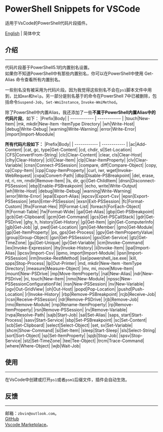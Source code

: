 # PowerShell Snippets for VSCode
适用于VsCode的PowerShell代码片段插件。 

[English](README.md) | 简体中文

## 介绍
---
代码片段基于PowerShell5.1的内置别名设置。  
如果你不知道PowerShell中有那些内置别名，你可以在PowerShell中使用 Get-Alias 命令查看所有内置别名。

一些别名没有被采用为代码片段。因为我觉得这些别名不会在`ps1`脚本文件中用到，比如`man`和`help`。另一部分是别名基于的命令在PowerShell 7中已被删除，包括命令`Suspend-Job`，`Set-WmiInstance`, `Invoke-WmiMethod`。

除了PowerShell中内置Alias，我还添加了一些**不属于PowerShell内置Alias中的代码片段**。如下：
|Prefix|Body|
| ------------ | ------------ |
|touch|New-Item|
|mk, mkdir|New-Item -ItemType Directory|
|wh|Write-Host|
|debug|Write-Debug|
|warning|Write-Warning|
|error|Write-Error|
|import|Import-Moodule|

**所有代码片段如下：**
|Prefix|Body|
| ------------ | ------------ |
|ac|Add-Content|
|cat, gc, type|Get-Content|
|cd, chdir, sl|Set-Location|
|CFS|ConvertFrom-String|
|clc|Clear-Content|
|clear, cls|Clear-Host|
|clhy|Clear-History|
|cli|Clear-Item|
|clp|Clear-ItemProperty|
|clv|Clear-Variable|
|cnsn|Connect-PSSession|
|compare, diff|Compare-Object|
|copy, cp|Copy-Item|
|cpp|Copy-ItemProperty|
|curl, iwr, wget|Invoke-WebRequest|
|cvpa|Convert-Path|
|dbp|Disable-PSBreakpoint|
|del, erase, rd, ri, rm, rmdir|Remove-Item|
|ls, dir, gci|Get-ChildItem|
|dnsn|Disconnect-PSSession|
|ebp|Enable-PSBreakpoint|
|echo, write|Write-Output|
|wh|Write-Host|
|debug|Write-Debug|
|warning|Write-Warning|
|error|Write-Error|
|epal|Export-Alias|
|epcsv|Export-Csv|
|epsn|Export-PSSession|
|etsn|Enter-PSSession|
|exsn|Exit-PSSession|
|fc|Format-Custom|
|fhx|Format-Hex|
|fl|Format-List|
|foreach|ForEach-Object|
|ft|Format-Table|
|fw|Format-Wide|
|gal|Get-Alias|
|gbp|Get-PSBreakpoint|
|gcb|Get-Clipboard|
|gcm|Get-Command|
|gcs|Get-PSCallStack|
|gdr|Get-PSDrive|
|ghy, h, history|Get-History|
|gi|Get-Item|
|gin|Get-ComputerInfo|
|gjb|Get-Job|
|gl, pwd|Get-Location|
|gm|Get-Member|
|gmo|Get-Module|
|gp|Get-ItemProperty|
|ps, gps|Get-Process|
|gpv|Get-ItemPropertyValue|
|group|Group-Object|
|gsn|Get-PSSession|
|gsv|Get-Service|
|gtz|Get-TimeZone|
|gu|Get-Unique|
|gv|Get-Variable|
|icm|Invoke-Command|
|iex|Invoke-Expression|
|ihy|Invoke-History|
|ii|Invoke-Item|
|ipal|Import-Alias|
|ipcsv|Import-Csv|
|ipmo, import|Import-Module|
|ipsn|Import-PSSession|
|irm|Invoke-RestMethod|
|ise|powershell_ise.exe|
|kill, spps|Stop-Process|
|lp|Out-Printer|
|md, mkdir|New-Item -ItemType Directory|
|measure|Measure-Object|
|mv, mi, move|Move-Item|
|mount|New-PSDrive|
|mp|Move-ItemProperty|
|nal|New-Alias|
|ndr|New-PSDrive|
|ni, touch|New-Item|
|nmo|New-Module|
|npssc|New-PSSessionConfigurationFile|
|nsn|New-PSSession|
|nv|New-Variable|
|ogv|Out-GridView|
|oh|Out-Host|
|popd|Pop-Location|
|pushd|Push-Location|
|r|Invoke-History|
|rbp|Remove-PSBreakpoint|
|rcjb|Receive-Job|
|rcsn|Receive-PSSession|
|rdr|Remove-PSDrive|
|rjb|Remove-Job|
|rmo|Remove-Module|
|rnp|Rename-ItemProperty|
|rp|Remove-ItemProperty|
|rsn|Remove-PSSession|
|rv|Remove-Variable|
|rvpa|Resolve-Path|
|sajb|Start-Job|
|sal|Set-Alias|
|saps, start|Start-Process|
|sasv|Start-Service|
|sbp|Set-PSBreakpoint|
|sc|Set-Content|
|scb|Set-Clipboard|
|select|Select-Object|
|set, sv|Set-Variable|
|shcm|Show-Command|
|si|Set-Item|
|sleep|Start-Sleep|
|sls|Select-String|
|sort|Sort-Object|
|sp|Set-ItemProperty|
|spjb|Stop-Job|
|spsv|Stop-Service|
|stz|Set-TimeZone|
|tee|Tee-Object|
|trcm|Trace-Command|
|where|Where-Object|
|wjb|Wait-Job|

## 使用
---
在VsCode中创建或打开`ps1`或者`psm1`后缀文件，插件会自动生效。

## 反馈
---
邮箱：`zbvin@outlook.com`。  
<a href="https://github.com/vin-liberty/powershell-snippets">GitHub</a>  
<a href="https://marketplace.visualstudio.com/items?itemName=vin-liberty.powershell-snippets&ssr=false#review-details">Vscode Marketplace</a>。  

